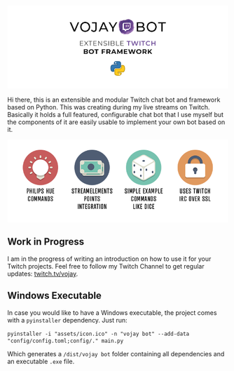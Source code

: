 ![logo](doc/vojaybot.png)

Hi there, this is an extensible and modular Twitch chat bot and framework based on Python. This was creating during
my live streams on Twitch. Basically it holds a full featured, configurable chat bot that I use myself but the
components of it are easily usable to implement your own bot based on it.

![features](doc/vojaybot-features.png)

## Work in Progress

I am in the progress of writing an introduction on how to use it for your Twitch projects. Feel free to follow my
Twitch Channel to get regular updates: [twitch.tv/vojay](https://twitch.tv/vojay).

## Windows Executable

In case you would like to have a Windows executable, the project comes with a `pyinstaller` dependency. Just run:
```
pyinstaller -i "assets/icon.ico" -n "vojay bot" --add-data "config/config.toml;config/." main.py
```

Which generates a `/dist/vojay bot` folder containing all dependencies and an executable `.exe` file.
